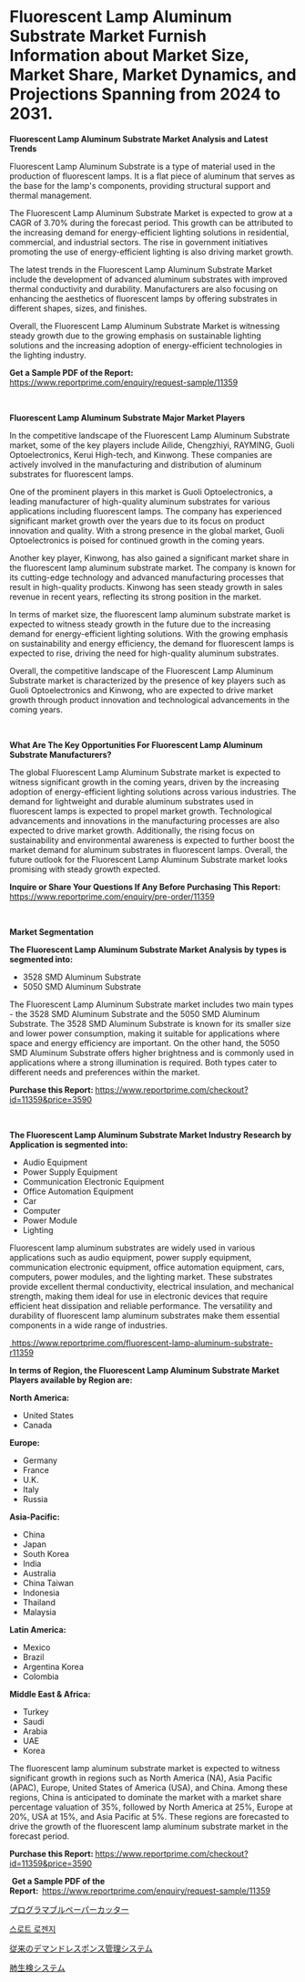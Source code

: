 <p><h1>Fluorescent Lamp Aluminum Substrate Market Furnish Information about Market Size, Market Share, Market Dynamics, and Projections Spanning from 2024 to 2031.</h1></p><p><strong>Fluorescent Lamp Aluminum Substrate Market Analysis and Latest Trends</strong></p>
<p><p>Fluorescent Lamp Aluminum Substrate is a type of material used in the production of fluorescent lamps. It is a flat piece of aluminum that serves as the base for the lamp's components, providing structural support and thermal management.</p><p>The Fluorescent Lamp Aluminum Substrate Market is expected to grow at a CAGR of 3.70% during the forecast period. This growth can be attributed to the increasing demand for energy-efficient lighting solutions in residential, commercial, and industrial sectors. The rise in government initiatives promoting the use of energy-efficient lighting is also driving market growth.</p><p>The latest trends in the Fluorescent Lamp Aluminum Substrate Market include the development of advanced aluminum substrates with improved thermal conductivity and durability. Manufacturers are also focusing on enhancing the aesthetics of fluorescent lamps by offering substrates in different shapes, sizes, and finishes.</p><p>Overall, the Fluorescent Lamp Aluminum Substrate Market is witnessing steady growth due to the growing emphasis on sustainable lighting solutions and the increasing adoption of energy-efficient technologies in the lighting industry.</p></p>
<p><strong>Get a Sample PDF of the Report:&nbsp;</strong> <a href="https://www.reportprime.com/enquiry/request-sample/11359">https://www.reportprime.com/enquiry/request-sample/11359</a></p>
<p>&nbsp;</p>
<p><strong>Fluorescent Lamp Aluminum Substrate Major Market Players</strong></p>
<p><p>In the competitive landscape of the Fluorescent Lamp Aluminum Substrate market, some of the key players include Ailide, Chengzhiyi, RAYMING, Guoli Optoelectronics, Kerui High-tech, and Kinwong. These companies are actively involved in the manufacturing and distribution of aluminum substrates for fluorescent lamps.</p><p>One of the prominent players in this market is Guoli Optoelectronics, a leading manufacturer of high-quality aluminum substrates for various applications including fluorescent lamps. The company has experienced significant market growth over the years due to its focus on product innovation and quality. With a strong presence in the global market, Guoli Optoelectronics is poised for continued growth in the coming years.</p><p>Another key player, Kinwong, has also gained a significant market share in the fluorescent lamp aluminum substrate market. The company is known for its cutting-edge technology and advanced manufacturing processes that result in high-quality products. Kinwong has seen steady growth in sales revenue in recent years, reflecting its strong position in the market.</p><p>In terms of market size, the fluorescent lamp aluminum substrate market is expected to witness steady growth in the future due to the increasing demand for energy-efficient lighting solutions. With the growing emphasis on sustainability and energy efficiency, the demand for fluorescent lamps is expected to rise, driving the need for high-quality aluminum substrates.</p><p>Overall, the competitive landscape of the Fluorescent Lamp Aluminum Substrate market is characterized by the presence of key players such as Guoli Optoelectronics and Kinwong, who are expected to drive market growth through product innovation and technological advancements in the coming years.</p></p>
<p>&nbsp;</p>
<p><strong>What Are The Key Opportunities For Fluorescent Lamp Aluminum Substrate Manufacturers?</strong></p>
<p><p>The global Fluorescent Lamp Aluminum Substrate market is expected to witness significant growth in the coming years, driven by the increasing adoption of energy-efficient lighting solutions across various industries. The demand for lightweight and durable aluminum substrates used in fluorescent lamps is expected to propel market growth. Technological advancements and innovations in the manufacturing processes are also expected to drive market growth. Additionally, the rising focus on sustainability and environmental awareness is expected to further boost the market demand for aluminum substrates in fluorescent lamps. Overall, the future outlook for the Fluorescent Lamp Aluminum Substrate market looks promising with steady growth expected.</p></p>
<p><strong>Inquire or Share Your Questions If Any Before Purchasing This Report:</strong> <a href="https://www.reportprime.com/enquiry/pre-order/11359">https://www.reportprime.com/enquiry/pre-order/11359</a></p>
<p>&nbsp;</p>
<p><strong>Market Segmentation</strong></p>
<p><strong>The Fluorescent Lamp Aluminum Substrate Market Analysis by types is segmented into:</strong></p>
<p><ul><li>3528 SMD Aluminum Substrate</li><li>5050 SMD Aluminum Substrate</li></ul></p>
<p><p>The Fluorescent Lamp Aluminum Substrate market includes two main types - the 3528 SMD Aluminum Substrate and the 5050 SMD Aluminum Substrate. The 3528 SMD Aluminum Substrate is known for its smaller size and lower power consumption, making it suitable for applications where space and energy efficiency are important. On the other hand, the 5050 SMD Aluminum Substrate offers higher brightness and is commonly used in applications where a strong illumination is required. Both types cater to different needs and preferences within the market.</p></p>
<p><strong>Purchase this Report:&nbsp;</strong><a href="https://www.reportprime.com/checkout?id=11359&price=3590">https://www.reportprime.com/checkout?id=11359&price=3590</a></p>
<p>&nbsp;</p>
<p><strong>The Fluorescent Lamp Aluminum Substrate Market Industry Research by Application is segmented into:</strong></p>
<p><ul><li>Audio Equipment</li><li>Power Supply Equipment</li><li>Communication Electronic Equipment</li><li>Office Automation Equipment</li><li>Car</li><li>Computer</li><li>Power Module</li><li>Lighting</li></ul></p>
<p><p>Fluorescent lamp aluminum substrates are widely used in various applications such as audio equipment, power supply equipment, communication electronic equipment, office automation equipment, cars, computers, power modules, and the lighting market. These substrates provide excellent thermal conductivity, electrical insulation, and mechanical strength, making them ideal for use in electronic devices that require efficient heat dissipation and reliable performance. The versatility and durability of fluorescent lamp aluminum substrates make them essential components in a wide range of industries.</p></p>
<p><a href="https://www.reportprime.com/fluorescent-lamp-aluminum-substrate-r11359">&nbsp;https://www.reportprime.com/fluorescent-lamp-aluminum-substrate-r11359</a></p>
<p><strong>In terms of Region, the Fluorescent Lamp Aluminum Substrate Market Players available by Region are:</strong></p>
<p>
    <p> <strong> North America: </strong>
        <ul>
            <li>United States</li>
            <li>Canada</li>
        </ul>
        </p> 
    <p> <strong> Europe: </strong>
        <ul>
            <li>Germany</li>
            <li>France</li>
            <li>U.K.</li>
            <li>Italy</li>
            <li>Russia</li>
        </ul>
        </p> 
    <p> <strong> Asia-Pacific: </strong>
        <ul>
            <li>China</li>
            <li>Japan</li>
            <li>South Korea</li>
            <li>India</li>
            <li>Australia</li>
            <li>China Taiwan</li>
            <li>Indonesia</li>
            <li>Thailand</li>
            <li>Malaysia</li>
        </ul>
        </p> 
    <p> <strong> Latin America: </strong>
        <ul>
            <li>Mexico</li>
            <li>Brazil</li>
            <li>Argentina Korea</li>
            <li>Colombia</li>
        </ul>
        </p> 
    <p> <strong> Middle East & Africa: </strong>
        <ul>
            <li>Turkey</li>
            <li>Saudi</li>
            <li>Arabia</li>
            <li>UAE</li>
            <li>Korea</li>
        </ul>
    </p>
    </p>
<p><p>The fluorescent lamp aluminum substrate market is expected to witness significant growth in regions such as North America (NA), Asia Pacific (APAC), Europe, United States of America (USA), and China. Among these regions, China is anticipated to dominate the market with a market share percentage valuation of 35%, followed by North America at 25%, Europe at 20%, USA at 15%, and Asia Pacific at 5%. These regions are forecasted to drive the growth of the fluorescent lamp aluminum substrate market in the forecast period.</p></p>
<p><strong>Purchase this Report: </strong><a href="https://www.reportprime.com/checkout?id=11359&price=3590">https://www.reportprime.com/checkout?id=11359&price=3590</a></p>
<p>&nbsp;<strong>Get a Sample PDF of the Report:&nbsp;&nbsp;</strong><a href="https://www.reportprime.com/enquiry/request-sample/11359">https://www.reportprime.com/enquiry/request-sample/11359</a></p>
<p><strong></strong></p>
<p><p><a href="https://medium.com/@tigerprawn1996/%E3%83%97%E3%83%AD%E3%82%B0%E3%83%A9%E3%83%9E%E3%83%96%E3%83%AB%E3%81%AA%E7%B4%99%E8%A3%81%E3%81%A1%E6%A9%9F%E3%81%AE%E5%B8%82%E5%A0%B4%E5%8B%95%E5%90%91%E3%81%A8%E5%B8%82%E5%A0%B4%E5%88%86%E6%9E%90%E3%81%AF-2024%E5%B9%B4%E3%81%8B%E3%82%892031%E5%B9%B4%E3%81%BE%E3%81%A7%E3%81%AE%E4%BA%88%E6%B8%AC%E3%81%95%E3%82%8C%E3%81%A6%E3%81%84%E3%81%BE%E3%81%99-c3e7ff884025">プログラマブルペーパーカッター</a></p><p><a href="https://medium.com/@guyeichert86/%EC%9D%B8%ED%9B%84%EC%A0%9C%EC%8B%9C%EC%9E%A5-%EB%B6%84%EC%84%9D-%EB%B0%8F-2024%EB%85%84%EB%B6%80%ED%84%B0-2031%EB%85%84%EA%B9%8C%EC%A7%80%EC%9D%98-%EA%B7%9C%EB%AA%A8-%EC%98%88%EC%B8%A1-8132b9abf1d2">스로트 로젠지</a></p><p><a href="https://github.com/reliezer65/Market-Research-Report-List-1/blob/main/344485782585.md">従来のデマンドレスポンス管理システム</a></p><p><a href="https://github.com/RodHoppe07/Market-Research-Report-List-1/blob/main/428135982584.md">肺生検システム</a></p></p>